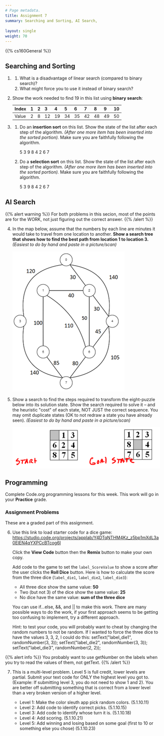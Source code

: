 ```yaml
---
# Page metadata.
title: Assignment 7
summary: Searching and Sorting, AI Search, 

layout: single
weight: 70
---
```


{{% cs160General %}}

## Searching and Sorting

1.  
    1. What is a disadvantage of linear search (compared to binary search)?
    1. What might force you to use it instead of binary search?

1. Show the work needed to find 19 in this list using **binary search**:

    | Index |     1      |     2      |     3      |     4      |     5      |     6      |     7      |     8      |     9      |     10      |
    |-  |-  |-  |-  |-  |-  |-  |-  |-  |-  |-  |
    | Value |     2      |     8      |     12      |     19      |     34      |     35      |     42      |     48      |     49      |     50      |

1.  
    1. Do an **insertion sort** on this list. Show the state of the list after each step of the algorithm.
        *(After one more item has been inserted into the sorted portion).* Make sure you are faithfully
        following the algorithm.

        5  3  9  8  4  2  6  7  
    
    1. Do a **selection sort** on this list. Show the state of the list after each step of the algorithm.
        *(After one more item has been inserted into the sorted portion).* Make sure you are faithfully
        following the algorithm. 
        
        5  3  9  8  4  2  6  7

## AI Search

{{% alert warning %}}
For both problems in this secion, most of the points are for the WORK, not just figuring
out the correct answer.
{{% /alert %}}

4. In the map below, assume that the numbers by each line are minutes it would take to travel from
one location to another. **Show a search tree that shows how to find the best path from location 1
to location 3.** *(Easiest to do by hand and paste in a picture/scan)*

    ![Map](map1.png)

1. Show a search to find the steps required to transform the eight-puzzle below into its solution state.
Show the search required to solve it – and the heuristic "cost" of each state, NOT JUST the correct sequence.
You may omit duplicate states (OK to not redraw a state you have already seen).
*(Easiest to do by hand and paste in a picture/scan)*

    ![Eight Puzzle](eight_puzzle.png)

## Programming

Complete Code.org programming lessons for this week. This work will go in your
**Practice** grade.

### Assignment Problems

These are a graded part of this assignment.

6. Use this link to load starter code for a dice game:
    https://studio.code.org/projects/applab/Y4DTqNTHM4Kz_z5bp1mXdL3a0EIEN4qYXPCcBTcog6I
    
    Click the **View Code** button then the **Remix** button to make your own copy.
    
    Add code to the game to set the `label_ScoreValue` to show a score after the user clicks the
    **Roll Dice** button. Here is how to calculate the score from the three dice
    (`label_die1`, `label_die2`, `label_die3`):
    
    * All three dice show the same value:  **50**
    * Two (but not 3) of the dice show the same value:  **25**
    * No dice have the same value:  **sum of the three dice**
    
    You can use if…else, &&, and || to make this work. There are many possible ways to do the work,
    if your first approach seems to be getting too confusing to implement, try a different approach.
    
    Hint: to test your code, you will probably want to cheat by changing the random numbers to not
    be random. If I wanted to force the three dice to have the values 3, 3, 2, I could do this:
          setText("label_die1", randomNumber(3, 3));
          setText("label_die2", randomNumber(3, 3));
          setText("label_die3", randomNumber(2, 2));

{{% alert info %}}
You probably want to use getNumber on the labels when you try to read the values of them, not getText.
{{% /alert %}}

7. This is a multi-level problem. Level 5 is full credit, lower levels are partial. Submit your text
    code for ONLY the highest level you got to. (Example: If submitting level 3, you do not need to
    show 1 and 2). You are better off submitting something that is correct from a lower level than
    a very broken version of a higher level.
    
    * Level 1: Make the color sleuth app pick random colors. (5.1.10.11)
    * Level 2: Add code to identify correct picks. (5.1.10.15)
    * Level 3: Add code to identify whose turn it is. (5.1.10.18) 
    * Level 4: Add scoring. (5.1.10.21) 
    * Level 5: Add winning and losing based on some goal (first to 10 or something else you chose) (5.1.10.23)
    